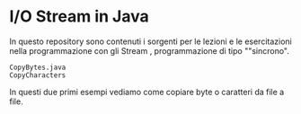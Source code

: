 # I/O Stream in Java

In questo repository sono contenuti i sorgenti per le lezioni e le esercitazioni nella programmazione con gli Stream
, programmazione di tipo ""sincrono".
```
CopyBytes.java
CopyCharacters
```
In questi due primi esempi vediamo come copiare byte o caratteri da file a file.
